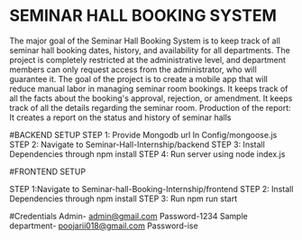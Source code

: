 
# SEMINAR HALL BOOKING SYSTEM

The major goal of the Seminar Hall Booking System is to keep track of all seminar hall
booking dates, history, and availability for all departments. The project is completely
restricted at the administrative level, and department members can only request access
from the administrator, who will guarantee it. The goal of the project is to create a
mobile app that will reduce manual labor in managing seminar room bookings. It keeps
track of all the facts about the booking's approval, rejection, or amendment. It keeps
track of all the details regarding the seminar room. Production of the report: It creates a
report on the status and history of seminar halls

#BACKEND SETUP
STEP 1: Provide Mongodb url In Config/mongoose.js
STEP 2: Navigate to Seminar-Hall-Internship/backend
STEP 3: Install Dependencies through npm install
STEP 4: Run server using node index.js

#FRONTEND SETUP

STEP 1:Navigate to Seminar-hall-Booking-Internship/frontend
STEP 2: Install Dependencies through npm install 
STEP 3: Run npm run start

#Credentials
Admin- admin@gmail.com  Password-1234
Sample department- poojarii018@gmail.com Password-ise

